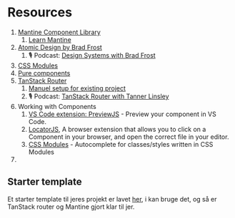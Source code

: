 # Resources

1. [Mantine Component Library](https://mantine.dev/getting-started/)
   1. [Learn Mantine](https://mantine.dev/getting-started/#learn)
2. [Atomic Design by Brad Frost](https://bradfrost.com/blog/post/atomic-web-design/)
   1. :studio_microphone: Podcast: [Design Systems with Brad Frost](https://syntax.fm/show/770/design-systems-with-brad-frost-rereleased)
3. [CSS Modules](https://github.com/css-modules/css-modules)
4. [Pure components](https://react.dev/learn/keeping-components-pure)
5. [TanStack Router](https://tanstack.com/router/latest)
   1. [Manuel setup for existing project](https://tanstack.com/router/v1/docs/framework/react/quick-start#manual-setup)
   2. :studio_microphone: Podcast: [TanStack Router with Tanner Linsley](https://pca.st/jkpbxt9t)
6. Working with Components
   1. [VS Code extension: PreviewJS](https://marketplace.visualstudio.com/items?itemName=zenclabs.previewjs) - Preview your component in VS Code.
   2. [LocatorJS](https://www.locatorjs.com/), A browser extension that allows you to click on a Component in your browser, and open the correct file in your editor.
   3. [CSS Modules](https://marketplace.visualstudio.com/items?itemName=clinyong.vscode-css-modules) - Autocomplete for classes/styles written in CSS Modules
7.

## Starter template

Et starter template til jeres projekt er lavet [her](https://github.com/Teaching-material-and-templates/vite-react-js-tanstack-router-mantine-template), i kan bruge det, og så er TanStack router og Mantine gjort klar til jer.
